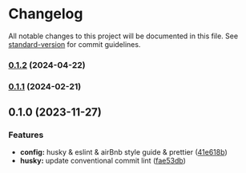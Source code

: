 # Changelog

All notable changes to this project will be documented in this file. See [standard-version](https://github.com/conventional-changelog/standard-version) for commit guidelines.

### [0.1.2](https://github.com/marcinj94/nextjs-template/compare/v0.1.1...v0.1.2) (2024-04-22)

### [0.1.1](https://github.com/marcinj94/nextjs-template/compare/v0.1.0...v0.1.1) (2024-02-21)

## 0.1.0 (2023-11-27)

### Features

- **config:** husky & eslint & airBnb style guide & prettier ([41e618b](https://github.com/marcinj94/nextjs-template/commit/41e618b68cfe5db7ff4dc2f17d5aac5f945d9e2e))
- **husky:** update conventional commit lint ([fae53db](https://github.com/marcinj94/nextjs-template/commit/fae53dbcdd0d8c32d74b5878b18263a00d2bb1f9))

